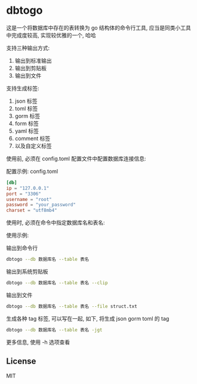 # dbtogo

这是一个将数据库中存在的表转换为 go 结构体的命令行工具, 应当是同类小工具中完成度较高, 实现较优雅的一个, 哈哈

支持三种输出方式:
1. 输出到标准输出
2. 输出到剪贴板
3. 输出到文件

支持生成标签:
1. json 标签
2. toml 标签
3. gorm 标签
4. form 标签
5. yaml 标签
6. comment 标签
7. 以及自定义标签

使用前, 必须在 config.toml 配置文件中配置数据库连接信息:

配置示例: config.toml

```toml
[db]
ip = "127.0.0.1"
port = "3306"
username = "root"
password = "your_password"
charset = "utf8mb4"
```

使用时, 必须在命令中指定数据库名和表名:

使用示例:

输出到命令行
```bash
dbtogo --db 数据库名 --table 表名
```

输出到系统剪贴板
```bash
dbtogo --db 数据库名 --table 表名 --clip
```

输出到文件
```bash
dbtogo --db 数据库名 --table 表名 --file struct.txt
```

生成各种 tag 标签, 可以写在一起, 如下, 将生成 json gorm toml 的 tag
```bash
dbtogo --db 数据库名 --table 表名 -jgt
```

更多信息, 使用 -h 选项查看

## License

MIT